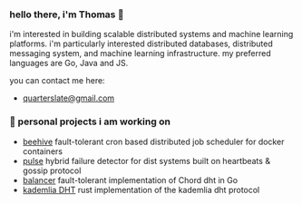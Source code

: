 ### hello there, i'm Thomas 👋

i'm interested in building scalable distributed systems and machine learning platforms. i'm particularly interested distributed databases, distributed messaging system, and machine learning infrastructure. my preferred languages are Go, Java and JS.
 
 you can contact me here:
 - [quarterslate@gmail.com](quarterslate@gmail.com)

### 🔭 personal projects i am working on

 - [beehive](https://github.com/quarterblue/beehive) fault-tolerant cron based distributed job scheduler for docker containers
 - [pulse](https://github.com/quarterblue/pulse) hybrid failure detector for dist systems built on heartbeats & gossip protocol
 - [balancer](https://github.com/quarterblue/balancer) fault-tolerant implementation of Chord dht in Go
 - [kademlia DHT](https://github.com/quarterblue/kademlia-dht) rust implementation of the kademlia dht protocol

<!--
**quarterblue/quarterblue** is a ✨ _special_ ✨ repository because its `README.md` (this file) appears on your GitHub profile.

Here are some ideas to get you started:

- 🔭 I’m currently working on ...
- 🌱 I’m currently learning ...
- 👯 I’m looking to collaborate on ...
- 🤔 I’m looking for help with ...
- 💬 Ask me about ...
- 📫 How to reach me: ...
- 😄 Pronouns: ...
- ⚡ Fun fact: ...
-->
